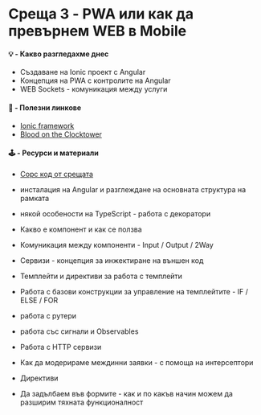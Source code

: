 # Среща 3 - PWA или как да превърнем WEB в Mobile
 
#### 💡 - Какво разгледахме днес
- Създаване на Ionic проект с Angular
- Концепция на PWA с контролите на Angular
- WEB Sockets - комуникация между услуги

#### 🔗 - Полезни линкове
- [Ionic framework](https://ionicframework.com/)
- [Blood on the Clocktower](https://bloodontheclocktower.com/)

#### 🕹️ - Ресурси и материали
- [Сорс код от срещата](./source/)




- инсталация на Angular и разглеждане на основната структура на рамката
- някой особености на TypeScript - работа с декоратори
- Какво е компонент и как се ползва
- Комуникация между компоненти - Input / Output / 2Way
- Сервизи - концепция за инжектиране на външен код
- Темплейти и директиви за работа с темплейти
- Работа с базови конструкции за управление на темплейтите - IF / ELSE / FOR



- работа с рутери
- работа със сигнали и Observables
- Работа с HTTP сервизи
- Как да модерираме междинни заявки - с помоща на интерсептори
- Директиви
- Да задълбаем във формите - как и по какъв начин можем да разширим тяхната функционалност